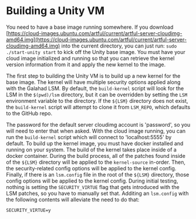 Building a Unity VM
====================

You need to have a base image running somewhere. If you download [https://cloud-images.ubuntu.com/artful/current/artful-server-cloudimg-amd64.img](https://cloud-images.ubuntu.com/artful/current/artful-server-cloudimg-amd64.img) into the current directory, you can just run:
`sudo ./start-unity start` to kick off the Unity base image.
You must have your cloud image initialized and running so that you can retrieve the kernel version information from it and apply the new kernel to the image.

The first step to building the Unity VM is to build up a new kernel for the base image.
The kernel will have multiple security options applied along with the Galahad LSM.
By default, the `build-kernel` script will look for the LSM in the `$(pwd)/lsm` directory, but it can be overridden by setting the `LSM` environment variable to the directory.
If the `${LSM}` directory does not exist, the `build-kernel` script will attempt to clone it from `LSM_REPO`, which defaults to the GitHub repo.

The password for the default server cloudimg account is 'password', so you will need to enter that when asked.
With the cloud image running, you can run the `build-kernel` script which will connect to 'localhost:5555' by default.
To build up the kernel image, you must have docker installed and running on your system.
The build of the kernel takes place inside of a docker container.
During the build process, all of the patches found inside of the `${LSM}` directory will be applied to the `kernel-source` in-order.
Then, the security-related config options will be applied to the kernel config.
Finally, if there is an `lsm.config` file in the root of the `${LSM}` directory, those config options will be applied to the kernel config.
During initial testing, nothing is setting the `SECURITY_VIRTUE` flag that gets introduced with the LSM patches, so you have to manually set that.
Additing an `lsm.config` with the following contents will alleviate the need to do that:
```
SECURITY_VIRTUE=y
```
